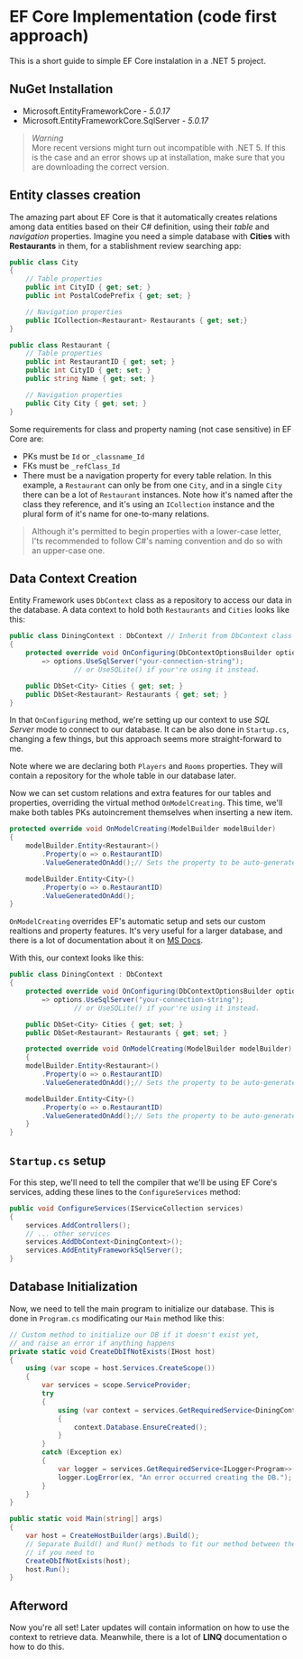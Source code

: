 # EF Core Implementation (code first approach)
This is a short guide to simple EF Core instalation in a .NET 5 project.


## NuGet Installation
- Microsoft.EntityFrameworkCore - *5.0.17*
- Microsoft.EntityFrameworkCore.SqlServer - *5.0.17*
> *Warning*  
> More recent versions might turn out incompatible with .NET 5. If this is the case and an error shows up at installation, make sure that you are downloading the correct version.

## Entity classes creation
The amazing part about EF Core is that it automatically creates relations among data entities based on their C# definition, using their *table* and *navigation* properties. Imagine you need a simple database with **Cities** with **Restaurants** in them, for a stablishment review searching app:

```cs
public class City 
{
    // Table properties
    public int CityID { get; set; }
    public int PostalCodePrefix { get; set; }

    // Navigation properties
    public ICollection<Restaurant> Restaurants { get; set;}
}

public class Restaurant {
    // Table properties
    public int RestaurantID { get; set; }
    public int CityID { get; set; }
    public string Name { get; set; }

    // Navigation properties
    public City City { get; set; }
}
```
Some requirements for class and property naming (not case sensitive) in EF Core are: 
- PKs must be `Id` or `_classname_Id`
- FKs must be `_refClass_Id`
- There must be a navigation property for every table relation. In this example, a ``Restaurant`` can only be from one ``City``, and in a single ``City`` there can be a lot of `Restaurant` instances. Note how it's named after the class they reference, and it's using an `ICollection` instance and the plural form of it's name for one-to-many relations.

> Although it's permitted to begin properties with a lower-case letter, I'ts recommended to follow C#'s naming convention and do so with an upper-case one.

## Data Context Creation
Entity Framework uses `DbContext` class as a repository to access our data in the database. A data context to hold both `Restaurants` and `Cities` looks like this:

```cs
public class DiningContext : DbContext // Inherit from DbContext class
{
    protected override void OnConfiguring(DbContextOptionsBuilder options)
        => options.UseSqlServer("your-connection-string");
                // or UseSQLite() if your're using it instead.

    public DbSet<City> Cities { get; set; }
    public DbSet<Restaurant> Restaurants { get; set; }
}
```

In that `OnConfiguring` method, we're setting up our context to use *SQL Server* mode to connect to our database. It can be also done in `Startup.cs`, changing a  few things, but this approach seems more straight-forward to me.

Note where we are declaring both `Players` and `Rooms` properties. They will contain a repository for the whole table in our database later.

Now we can set custom relations and extra features for our tables and properties, overriding the virtual method `OnModelCreating`. This time, we'll make both tables PKs autoincrement themselves when inserting a new item.

```cs
protected override void OnModelCreating(ModelBuilder modelBuilder)
{
    modelBuilder.Entity<Restaurant>()
        .Property(o => o.RestaurantID)
        .ValueGeneratedOnAdd();// Sets the property to be auto-generated

    modelBuilder.Entity<City>()
        .Property(o => o.RestaurantID)
        .ValueGeneratedOnAdd();
}
```
`OnModelCreating` overrides EF's automatic setup and sets our custom realtions and property features. It's very useful for a larger database, and there is a lot of documentation about it on [MS Docs](docs.microsoft.com).

With this, our context looks like this:

```cs
public class DiningContext : DbContext
{
    protected override void OnConfiguring(DbContextOptionsBuilder options)
        => options.UseSqlServer("your-connection-string");
                // or UseSQLite() if your're using it instead.

    public DbSet<City> Cities { get; set; }
    public DbSet<Restaurant> Restaurants { get; set; }

    protected override void OnModelCreating(ModelBuilder modelBuilder)
    {
    modelBuilder.Entity<Restaurant>()
        .Property(o => o.RestaurantID)
        .ValueGeneratedOnAdd();// Sets the property to be auto-generated

    modelBuilder.Entity<City>()
        .Property(o => o.RestaurantID)
        .ValueGeneratedOnAdd();// Sets the property to be auto-generated
    }
}
```

## `Startup.cs` setup
For this step, we'll need to tell the compiler that we'll be using EF Core's services, adding these lines to the `ConfigureServices` method:

```cs
public void ConfigureServices(IServiceCollection services)
{
    services.AddControllers();
    // ... other services
    services.AddDbContext<DiningContext>();
    services.AddEntityFrameworkSqlServer();
}
```

## Database Initialization
Now, we need to tell the main program to initialize our database. This is done in `Program.cs` modificating our `Main` method like this:

```cs
// Custom method to initialize our DB if it doesn't exist yet, 
// and raise an error if anything happens
private static void CreateDbIfNotExists(IHost host)
{
    using (var scope = host.Services.CreateScope())
    {
        var services = scope.ServiceProvider;
        try
        {
            using (var context = services.GetRequiredService<DiningContext>()) 
            {
                context.Database.EnsureCreated();
            }
        }
        catch (Exception ex)
        {
            var logger = services.GetRequiredService<ILogger<Program>>();
            logger.LogError(ex, "An error occurred creating the DB.");
        }
    }
}

public static void Main(string[] args)
{
    var host = CreateHostBuilder(args).Build();
    // Separate Build() and Run() methods to fit our method between them
    // if you need to
    CreateDbIfNotExists(host);
    host.Run();
}
```

## Afterword
Now you're all set! Later updates will contain information on how to use the context to retrieve data. Meanwhile, there is a lot of **LINQ** documentation o how to do this.